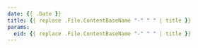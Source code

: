 ```yaml
---
date: {{ .Date }}
title: {{ replace .File.ContentBaseName "-" " " | title }}
params:
  eid: {{ replace .File.ContentBaseName "-" " " | title }}
---
```


